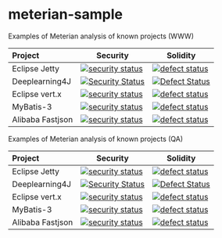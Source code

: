# meterian-sample
Examples of Meterian analysis of known projects (WWW)

| Project       | Security          | Solidity  |
|:------------- | ------------- | ----- |
| Eclipse Jetty | [![security status](https://www.meterian.com/badge/gh/johnsblatter/jetty.project/security)](https://www.meterian.com/report/gh/johnsblatter/jetty.project) | [![defect status](https://www.meterian.com/badge/gh/johnsblatter/jetty.project/stability)](https://www.meterian.com/report/gh/johnsblatter/jetty.project) |
| Deeplearning4J | [![Security Status](https://www.meterian.io/badge/gh/johnsblatter/deeplearning4j/security)](https://www.meterian.io/report/gh/johnsblatter/deeplearning4j) | [![Defect Status](https://www.meterian.io/badge/gh/johnsblatter/deeplearning4j/stability)](https://www.meterian.io/report/gh/johnsblatter/deeplearning4j) |
| Eclipse vert.x | [![security status](https://www.meterian.io/badge/gh/eclipse/vert.x/security)](https://www.meterian.io/report/gh/eclipse/vert.x) | [![defect status](https://www.meterian.io/badge/gh/eclipse/vert.x/stability)](https://www.meterian.io/report/gh/eclipse/vert.x) |
| MyBatis-3 | [![security status](https://www.meterian.io/badge/gh/mybatis/mybatis-3/security)](https://www.meterian.io/report/gh/mybatis/mybatis-3) | [![defect status](https://www.meterian.io/badge/gh/mybatis/mybatis-3/stability)](https://www.meterian.io/report/gh/mybatis/mybatis-3) |
| Alibaba Fastjson | [![security status](https://www.meterian.io/badge/gh/alibaba/fastjson/security)](https://www.meterian.io/report/gh/alibaba/fastjson) | [![defect status](https://www.meterian.io/badge/gh/alibaba/fastjson/stability)](https://www.meterian.io/report/gh/alibaba/fastjson) |


Examples of Meterian analysis of known projects (QA)

| Project       | Security          | Solidity  |
|:------------- | ------------- | ----- |
| Eclipse Jetty | [![security status](https://qa.meterian.com/badge/gh/johnsblatter/jetty.project/security)](https://qa.meterian.com/report/gh/johnsblatter/jetty.project) | [![defect status](https://qa.meterian.com/badge/gh/johnsblatter/jetty.project/stability)](https://qa.meterian.com/report/gh/johnsblatter/jetty.project) |
| Deeplearning4J | [![Security Status](https://qa.meterian.io/badge/gh/johnsblatter/deeplearning4j/security)](https://qa.meterian.io/report/gh/johnsblatter/deeplearning4j) | [![Defect Status](https://qa.meterian.io/badge/gh/johnsblatter/deeplearning4j/stability)](https://qa.meterian.io/report/gh/johnsblatter/deeplearning4j) |
| Eclipse vert.x | [![security status](https://qa.meterian.io/badge/gh/eclipse/vert.x/security)](https://qa.meterian.io/report/gh/eclipse/vert.x) | [![defect status](https://qa.meterian.io/badge/gh/eclipse/vert.x/stability)](https://qa.meterian.io/report/gh/eclipse/vert.x) |
| MyBatis-3 | [![security status](https://qa.meterian.io/badge/gh/mybatis/mybatis-3/security)](https://qa.meterian.io/report/gh/mybatis/mybatis-3) | [![defect status](https://qa.meterian.io/badge/gh/mybatis/mybatis-3/stability)](https://qa.meterian.io/report/gh/mybatis/mybatis-3) |
| Alibaba Fastjson | [![security status](https://qa.meterian.io/badge/gh/alibaba/fastjson/security)](https://qa.meterian.io/report/gh/alibaba/fastjson) | [![defect status](https://qa.meterian.io/badge/gh/alibaba/fastjson/stability)](https://qa.meterian.io/report/gh/alibaba/fastjson) |


